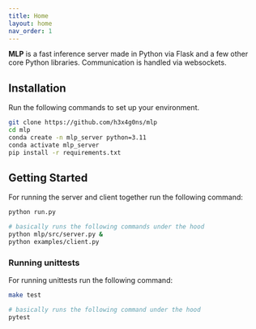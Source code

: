 ```yaml
---
title: Home
layout: home
nav_order: 1
---
```


**MLP** is a fast inference server made in Python via Flask and a few other core Python libraries. Communication is handled via websockets.

## Installation 

Run the following commands to set up your environment.

```sh
git clone https://github.com/h3x4g0ns/mlp
cd mlp
conda create -n mlp_server python=3.11
conda activate mlp_server
pip install -r requirements.txt
```
## Getting Started

For running the server and client together run the following command:

```sh
python run.py

# basically runs the following commands under the hood
python mlp/src/server.py &
python examples/client.py
```

### Running unittests

For running unittests run the following command:

```sh
make test

# basically runs the following command under the hood
pytest
```
